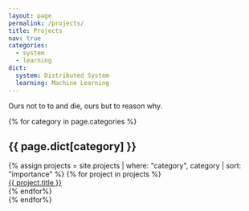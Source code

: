 ```yaml
---
layout: page
permalink: /projects/
title: Projects
nav: true
categories:
  - system
  - learning
dict:
  system: Distributed System
  learning: Machine Learning
---
```



Ours not to to and die, ours but to reason why.

<div class="projects">
  {% for category in page.categories %}
  <div class="category">
  <h2>{{ page.dict[category] }}</h2>
  {% assign projects = site.projects | where: "category", category | sort: "importance" %}
  {% for project in projects %}
    <div class="project">
    <a href="{{ project.url | relative_url }}">{{ project.title }}</a>
    </div>
  {% endfor%}
  </div>
  {% endfor%}

</div>
